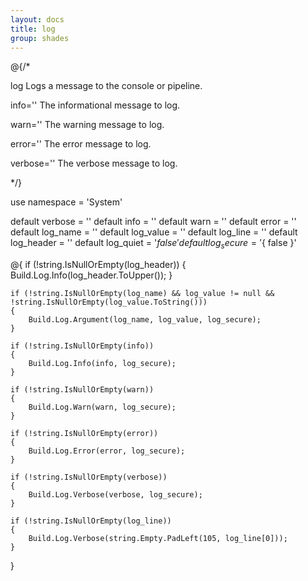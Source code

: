 ```yaml
---
layout: docs
title: log
group: shades
---
```


@{/*

log
    Logs a message to the console or pipeline.

info=''
    The informational message to log.

warn=''
    The warning message to log.

error=''
    The error message to log.

verbose=''
    The verbose message to log.

*/}

use namespace = 'System'

default verbose = ''
default info = ''
default warn = ''
default error = ''
default log_name = ''
default log_value = ''
default log_line = ''
default log_header = ''
default log_quiet = '${ false }'
default log_secure = '${ false }'

@{
    if (!string.IsNullOrEmpty(log_header))
    {
        Build.Log.Info(log_header.ToUpper());
    }

    if (!string.IsNullOrEmpty(log_name) && log_value != null && !string.IsNullOrEmpty(log_value.ToString()))
    {
        Build.Log.Argument(log_name, log_value, log_secure);
    }

    if (!string.IsNullOrEmpty(info))
    {
        Build.Log.Info(info, log_secure);
    }

    if (!string.IsNullOrEmpty(warn))
    {
        Build.Log.Warn(warn, log_secure);
    }

    if (!string.IsNullOrEmpty(error))
    {
        Build.Log.Error(error, log_secure);
    }

    if (!string.IsNullOrEmpty(verbose))
    {
        Build.Log.Verbose(verbose, log_secure);
    }

    if (!string.IsNullOrEmpty(log_line))
    {
        Build.Log.Verbose(string.Empty.PadLeft(105, log_line[0]));
    }
}